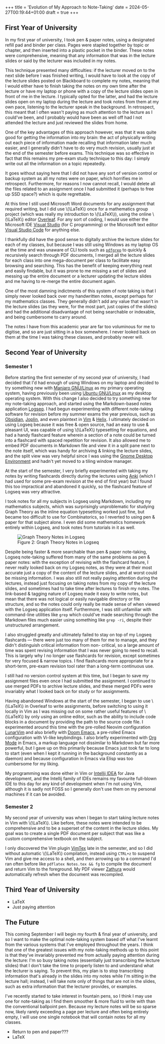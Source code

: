 +++
title = 'Evolution of My Approach to Note-Taking'
date = 2024-05-27T00:19:44+01:00
draft = true
+++

## First Year of University
In my first year of university, I took pen & paper notes, using a designated refill pad and binder per class.
Pages were stapled together by topic or chapter, and then inserted into a plastic pocket in the binder.
These notes were comprehensive, meaning that any information that was in the lecture slides or said by the lecturer was included in my notes.

This technique presented many difficulties: if the lecturer moved on to the next slide before I was finished writing, I would have to look at the copy of the lecture slides posted on 
Blackboard to complete my notes, meaning that I would either have to finish taking the notes on my own time after the lecture or have my 
laptop or phone with a copy of the lecture slides open in front of me in the lecture.
I typically opted for the latter, and had the lecture slides open on my laptop during the lecture and took notes from them at my own pace,
listening to the lecturer speak in the background.
In retrospect, this meant that I often wasn't paying as much attention to the lecture as I could've been, and I probably would have been 
as well off had I not attended the lecture and just reviewed the slides from home.

One of the key advantages of this approach however, was that it was quite good for getting the
information into my brain: the act of physically writing out each piece of information made 
recalling that information later much easier, and I generally didn't have to do very much revision, usually just at the end of the semester before exams.
This technique was so effective in fact that this remains my pre-exam study technique to this day:
I simply write out all the information on a topic repeatedly.

It goes without saying here that I did not have any sort of version control or backup system as all my notes were on paper, which horrifies me in retrospect.
Furthermore, for reasons I now cannot recall, I would delete all the files related to an assignment once I had submitted it (perhaps to free up
SSD space?) which is quite regrettable.

At this time I still used Microsoft Word documents for any assignment that required writing, but 
I did use \\(\LaTeX\\) once for a mathematics group project (which was really my introduction to 
\\(\LaTeX\\)), using the online \\(\LaTeX\\) editor [Overleaf](https://www.overleaf.com/).
For any sort of coding, I would use either the Microsoft IDE
[Visual Studio](https://visualstudio.microsoft.com/) (for C programming) or the Microsoft text 
editor [Visual Studio Code](https://code.visualstudio.com/) for anything else.

I thankfully did have the good sense to digitally archive the lecture slides for each of my classes, but because I was still using
Windows as my laptop OS at the time and was unaware of CLI tools such as [`pdfgrep`](https://pdfgrep.org/) to quickly & recursively search through
PDF documents, I merged all the lecture slides for each class into one mega-document per class to facilitate easy browsing and searching.
This has the benefit of keeping everything neat and easily findable, but it was prone to me missing a set of slides and messing up the entire 
document or a lecturer updating the lecture slides and me having to re-merge the entire document again.

One of the most damning indictments of this system of note taking is that I simply never looked back over my handwritten notes, except perhaps 
for my mathematics classes.
They generally didn't add any value that wasn't in the lecture slides (as they were, for the most part, just copies of the slides) and had 
the additional disadvantage of not being searchable or indexable, and being cumbersome to carry around.

The notes I have from this academic year are far too voluminous for me to digitise, and so are just sitting in a box somewhere.
I never looked back on them at the time I was taking these classes, and probably never will.

## Second Year of University 
### Semester 1
Before starting the first semester of my second year of university, I had decided that I'd had 
enough of using Windows on my laptop and decided to try something new with
[Manjaro GNU/Linux](https://manjaro.org/) as my primary operating system, having previously been 
using [Ubuntu GNU/Linux](https://ubuntu.com/) as my desktop operating system.
With this change I also decided to try something new for my note-taking approach, and started 
using the Markdown-based notes application [Logseq](https://logseq.com/).
I had begun experimenting with different note-taking software for revision before my summer exams the year previous, such as [Obsidian](https://obsidian.md/), [Joplin](https://joplinapp.org/),
and even plaintext in [Vim](https://www.vim.org/) & [Helix](https://helix-editor.com/).
I ultimately decided on using Logseq because it was free & open source, had an easy to use &
pleasant UI, was capable of using \\(\LaTeX\\) typesetting for equations, and had a handy flashcard feature wherein a section of a note could be turned into a flashcard with spaced repetition for
revision.
It also allowed me to embed PDF documents in Markdown file and view it in a split pane next to the
note itself, which was handy for archiving & linking the lecture slides, and the split view was 
very helpful since I was using the [Gnome Desktop Environment](https://www.gnome.org/) and hadn't
yet moved to a tiling window manager.

At the start of the semester, I very briefly experimented with taking my notes by writing
flashcards directly during the lectures using [Anki](https://apps.ankiweb.net/) (which I had 
used for some pre-exam revision at the end of first year) but I found this too impractical and 
abandoned it quickly, so the flashcard feature of Logseq was very attractive.

I took notes for all my subjects in Logseq using Markdown, including my mathematics subjects, 
which was surprisingly unproblematic for studying Graph Theory as the inline equation typesetting
worked just fine, but became too difficult to use for Combinatorics, so I reverted to using pen & paper for that subject alone.
I even did some mathematics homework entirely within Logseq, and took notes from tutorials in it as well.

<figure>
  <img src="image/Graph Theory Notes in Logseq.png" alt="Graph Theory Notes in Logseq">
  <figcaption>Figure 2: Graph Theory Notes in Logseq</figcaption>
</figure>

Despite being faster & more searchable than pen & paper note-taking, Logseq note-taking suffered 
from many of the same problems as pen & paper notes:
with the exception of revising with the flashcard feature, I never really looked back on my 
Logseq notes, as they were at their most accurate just a copy of the content of the lecture slides, and at worst could be missing information.
I was also still not really paying attention during the lectures, instead just focusing on taking notes from my copy of the lecture slides, and sometimes had to take time after lectures to finish my notes.
The link-based & tagging nature of Logseq made it easy to write notes, but mean that there was 
not logical or easily navigable directory or file structure, and so the notes could only really be made sense of when viewed with the Logseq application itself.
Furthermore, I was still unfamiliar with command-line utilities like `grep` which could've made searching through 
the Markdown files much easier using something like `grep -ri`, despite their unstructured arrangement.

I also struggled greatly and ultimately failed to stay on top of my Logseq flashcards — there were
just too many of them for me to manage, and they didn't distinguish critical information from non-
critical, so a large amount of time was spent revising information that I was never going to need 
to recall.
This is largely why I no longer use flashcards for revision, except sometimes for very focused & 
narrow topics.
I find flashcards more appropriate for a short-term, pre-exam revision tool rater than a long-term
continuous use.

I still had no version control system at this time, but I began to save my assignment files even 
once I had submitted the assignment.
I continued to use merged PDFs to archive lecture slides, and these merged PDFs were invariably
what I looked back on for study or for assignments.

Having abandoned Windows at the start of the semester, I began to use \\(\LaTeX\\) in Overleaf
to write assignments, before switching to using it locally in Vim
as I was missing out on some rather useful features of \\(\LaTeX\\) by only
using an online editor, such as the ability to include code blocks in a document by providing the
path to the source code file.
I experimented around this time with the pre-rolled Neovim configuration
[LunarVim](https://www.lunarvim.org/) and also briefly with [Doom Emacs](https://github.com/doomemacs/doomemacs), a pre-rolled Emacs configuration with Vi-like keybindings.
I also briefly experimented with [Org Mode](https://orgmode.org/) in Emacs, a markup language not 
dissimilar to Markdown but far more powerful, but I gave up on this primarily because Emacs just 
took far to long to start (even when I kept it running in the background constantly as a daemon) 
and because configuration in Emacs via Elisp was too cumbersome for my liking.

My programming was done either in Vim or [Intellij IDEA](https://www.jetbrains.com/idea/) for Java
development, and the Intellij family of IDEs remains my favourite full-blown IDE to this day for 
any kind of development when I'm not using Vim, although it is sadly not FOSS so I generally don't
use them on my personal machines if it can be avoided.

### Semester 2
My second year of university was when I began to start taking lecture notes in Vim with
\\(\LaTeX\\).
Like before, these notes were intended to be comprehensive and to be a superset of the content in
the lecture slides.
My goal was to create a single PDF document per subject that was like a custom comprehensive 
textbook on the subject.

I only discovered the Vim plugin [VimTex](https://github.com/lervag/vimtex) late in the semester,
and so I did without automatic \\(\LaTeX\\) compilation, instead using `CTRL+z` to suspend Vim
and give me access to a shell, and then arrowing up to a command I'd ran often before like 
`pdflatex Notes.tex && fg` to compile the document and return Vim to the foreground.
My PDF viewer [Zathura](https://pwmt.org/projects/zathura/) would automatically refresh when the 
document was recompiled.


## Third Year of University
- LaTeX
- Just paying attention

## The Future
This coming September I will begin my fourth & final year of university, and so I want to make the optimal note-taking system 
based off what I've learnt from the various systems that I've employed throughout the years.
I think that one of the greatest issues with my note-taking methods up to this point is that they've invariably prevented 
me from actually paying attention during the lecture: I'm so busy taking notes (essentially just transcribing the lecture 
slides) that I don't take the time to properly listen to and understand what the lecturer is saying. 
To prevent this, my plan is to stop transcribing information that's already in the slides into my notes while I'm sitting
in the lecture hall; instead, I will take note only of things that are not in the slides, such as extra information that 
the lecturer provides, or examples.

I've recently started to take interest in fountain pens, so I think I may use one for note-taking as I find them 
smoother & more fluid to write with than the conventional ballpoint pen.
Because my lecture notes will be so sparse now, likely rarely exceeding a page per lecture and often being entirely empty, 
I will use one single notebook that will contain notes for all my classes.

- Return to pen and paper???
- LaTeX
